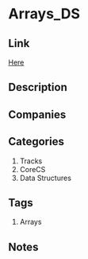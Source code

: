 # Arrays_DS

## Link

[Here](https://www.hackerrank.com/challenges/arrays-ds)

## Description

## Companies

## Categories

1. Tracks
1. CoreCS
1. Data Structures

## Tags

1. Arrays

## Notes